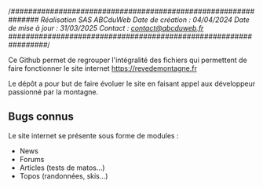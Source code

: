 /*###############################################################
Réalisation SAS ABCduWeb
Date de création : 04/04/2024
Date de mise à jour : 31/03/2025
Contact : contact@abcduweb.fr
#################################################################*/

Ce Github permet de regrouper l'intégralité des fichiers qui permettent de faire fonctionner le site internet https://revedemontagne.fr

Le dépôt a pour but de faire évoluer le site en faisant appel aux développeur passionné par la montagne.

<h2>Bugs connus</h2>

Le site internet se présente sous forme de modules :
- News
- Forums
- Articles (tests de matos...)
- Topos (randonnées, skis...)

